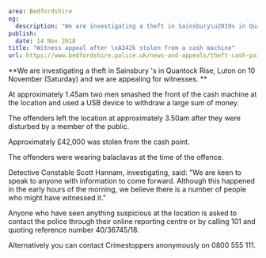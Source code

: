 ```yaml
area: Bedfordshire
og:
  description: "We are investigating a theft in Sainsbury\u2019s in Quantock Rise, Luton on 10 November."
publish:
  date: 14 Nov 2018
title: "Witness appeal after \xA342k stolen from a cash machine"
url: https://www.bedfordshire.police.uk/news-and-appeals/theft-cash-point-appeal-oct18
```

**We are investigating a theft in Sainsbury 's in Quantock Rise, Luton on 10 November (Saturday) and we are appealing for witnesses. **

At approximately 1.45am two men smashed the front of the cash machine at the location and used a USB device to withdraw a large sum of money.

The offenders left the location at approximately 3.50am after they were disturbed by a member of the public.

Approximately £42,000 was stolen from the cash point.

The offenders were wearing balaclavas at the time of the offence.

Detective Constable Scott Hannam, investigating, said: "We are keen to speak to anyone with information to come forward. Although this happened in the early hours of the morning, we believe there is a number of people who might have witnessed it."

Anyone who have seen anything suspicious at the location is asked to contact the police through their online reporting centre or by calling 101 and quoting reference number 40/36745/18.

Alternatively you can contact Crimestoppers anonymously on 0800 555 111.
